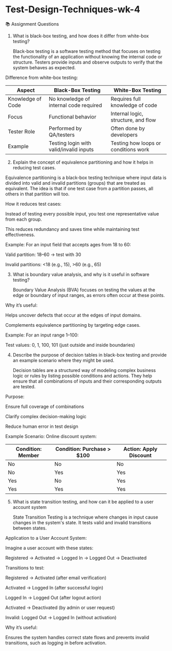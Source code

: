 # Test-Design-Techniques-wk-4

📚 Assignment Questions
1. What is black-box testing, and how does it differ from white-box testing?

   Black-box testing is a software testing method that focuses on testing the functionality of an application without knowing the internal code or structure. Testers provide inputs and observe outputs to verify that the system behaves as expected.

Difference from white-box testing:

| Aspect            | Black-Box Testing                       | White-Box Testing                    |
| ----------------- | --------------------------------------- | ------------------------------------ |
| Knowledge of Code | No knowledge of internal code required  | Requires full knowledge of code      |
| Focus             | Functional behavior                     | Internal logic, structure, and flow  |
| Tester Role       | Performed by QA/testers                 | Often done by developers             |
| Example           | Testing login with valid/invalid inputs | Testing how loops or conditions work |

2. Explain the concept of equivalence partitioning and how it helps in reducing test cases.

Equivalence partitioning is a black-box testing technique where input data is divided into valid and invalid partitions (groups) that are treated as equivalent. The idea is that if one test case from a partition passes, all others in that partition will too.

How it reduces test cases:

Instead of testing every possible input, you test one representative value from each group.

This reduces redundancy and saves time while maintaining test effectiveness.

Example:
For an input field that accepts ages from 18 to 60:

Valid partition: 18–60 → test with 30

Invalid partitions: <18 (e.g., 15), >60 (e.g., 65)
   
3. What is boundary value analysis, and why is it useful in software testing?

   Boundary Value Analysis (BVA) focuses on testing the values at the edge or boundary of input ranges, as errors often occur at these points.

Why it’s useful:

Helps uncover defects that occur at the edges of input domains.

Complements equivalence partitioning by targeting edge cases.

Example:
For an input range 1–100:

Test values: 0, 1, 100, 101 (just outside and inside boundaries)

4. Describe the purpose of decision tables in black-box testing and provide an example scenario where they might be used.

   Decision tables are a structured way of modeling complex business logic or rules by listing possible conditions and actions. They help ensure that all combinations of inputs and their corresponding outputs are tested.

Purpose:

Ensure full coverage of combinations

Clarify complex decision-making logic

Reduce human error in test design

Example Scenario:
Online discount system:

| Condition: Member | Condition: Purchase > \$100 | Action: Apply Discount |
| ----------------- | --------------------------- | ---------------------- |
| No                | No                          | No                     |
| No                | Yes                         | Yes                    |
| Yes               | No                          | Yes                    |
| Yes               | Yes                         | Yes                    |

5. What is state transition testing, and how can it be applied to a user account system

   State Transition Testing is a technique where changes in input cause changes in the system's state. It tests valid and invalid transitions between states.

Application to a User Account System:

Imagine a user account with these states:

Registered → Activated → Logged In → Logged Out → Deactivated

Transitions to test:

Registered → Activated (after email verification)

Activated → Logged In (after successful login)

Logged In → Logged Out (after logout action)

Activated → Deactivated (by admin or user request)

Invalid: Logged Out → Logged In (without activation)

Why it’s useful:

Ensures the system handles correct state flows and prevents invalid transitions, such as logging in before activation.
